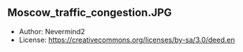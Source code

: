 ## Moscow_traffic_congestion.JPG
* Author: Nevermind2
* License: https://creativecommons.org/licenses/by-sa/3.0/deed.en
